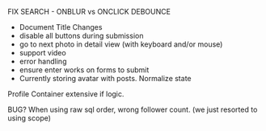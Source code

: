 FIX SEARCH - ONBLUR vs ONCLICK
DEBOUNCE

* Document Title Changes
* disable all buttons during submission
* go to next photo in detail view (with keyboard and/or mouse)
* support video
* error handling
* ensure enter works on forms to submit
* Currently storing avatar with posts. Normalize state

Profile Container extensive if logic.

BUG? When using raw sql order, wrong follower count. (we just resorted to using scope)
